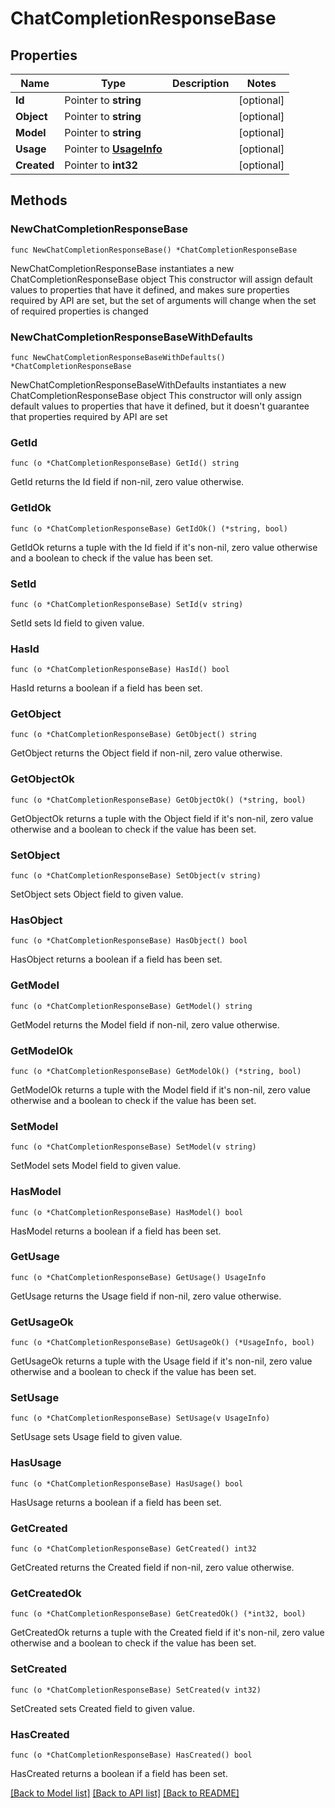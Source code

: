 # ChatCompletionResponseBase

## Properties

Name | Type | Description | Notes
------------ | ------------- | ------------- | -------------
**Id** | Pointer to **string** |  | [optional] 
**Object** | Pointer to **string** |  | [optional] 
**Model** | Pointer to **string** |  | [optional] 
**Usage** | Pointer to [**UsageInfo**](UsageInfo.md) |  | [optional] 
**Created** | Pointer to **int32** |  | [optional] 

## Methods

### NewChatCompletionResponseBase

`func NewChatCompletionResponseBase() *ChatCompletionResponseBase`

NewChatCompletionResponseBase instantiates a new ChatCompletionResponseBase object
This constructor will assign default values to properties that have it defined,
and makes sure properties required by API are set, but the set of arguments
will change when the set of required properties is changed

### NewChatCompletionResponseBaseWithDefaults

`func NewChatCompletionResponseBaseWithDefaults() *ChatCompletionResponseBase`

NewChatCompletionResponseBaseWithDefaults instantiates a new ChatCompletionResponseBase object
This constructor will only assign default values to properties that have it defined,
but it doesn't guarantee that properties required by API are set

### GetId

`func (o *ChatCompletionResponseBase) GetId() string`

GetId returns the Id field if non-nil, zero value otherwise.

### GetIdOk

`func (o *ChatCompletionResponseBase) GetIdOk() (*string, bool)`

GetIdOk returns a tuple with the Id field if it's non-nil, zero value otherwise
and a boolean to check if the value has been set.

### SetId

`func (o *ChatCompletionResponseBase) SetId(v string)`

SetId sets Id field to given value.

### HasId

`func (o *ChatCompletionResponseBase) HasId() bool`

HasId returns a boolean if a field has been set.

### GetObject

`func (o *ChatCompletionResponseBase) GetObject() string`

GetObject returns the Object field if non-nil, zero value otherwise.

### GetObjectOk

`func (o *ChatCompletionResponseBase) GetObjectOk() (*string, bool)`

GetObjectOk returns a tuple with the Object field if it's non-nil, zero value otherwise
and a boolean to check if the value has been set.

### SetObject

`func (o *ChatCompletionResponseBase) SetObject(v string)`

SetObject sets Object field to given value.

### HasObject

`func (o *ChatCompletionResponseBase) HasObject() bool`

HasObject returns a boolean if a field has been set.

### GetModel

`func (o *ChatCompletionResponseBase) GetModel() string`

GetModel returns the Model field if non-nil, zero value otherwise.

### GetModelOk

`func (o *ChatCompletionResponseBase) GetModelOk() (*string, bool)`

GetModelOk returns a tuple with the Model field if it's non-nil, zero value otherwise
and a boolean to check if the value has been set.

### SetModel

`func (o *ChatCompletionResponseBase) SetModel(v string)`

SetModel sets Model field to given value.

### HasModel

`func (o *ChatCompletionResponseBase) HasModel() bool`

HasModel returns a boolean if a field has been set.

### GetUsage

`func (o *ChatCompletionResponseBase) GetUsage() UsageInfo`

GetUsage returns the Usage field if non-nil, zero value otherwise.

### GetUsageOk

`func (o *ChatCompletionResponseBase) GetUsageOk() (*UsageInfo, bool)`

GetUsageOk returns a tuple with the Usage field if it's non-nil, zero value otherwise
and a boolean to check if the value has been set.

### SetUsage

`func (o *ChatCompletionResponseBase) SetUsage(v UsageInfo)`

SetUsage sets Usage field to given value.

### HasUsage

`func (o *ChatCompletionResponseBase) HasUsage() bool`

HasUsage returns a boolean if a field has been set.

### GetCreated

`func (o *ChatCompletionResponseBase) GetCreated() int32`

GetCreated returns the Created field if non-nil, zero value otherwise.

### GetCreatedOk

`func (o *ChatCompletionResponseBase) GetCreatedOk() (*int32, bool)`

GetCreatedOk returns a tuple with the Created field if it's non-nil, zero value otherwise
and a boolean to check if the value has been set.

### SetCreated

`func (o *ChatCompletionResponseBase) SetCreated(v int32)`

SetCreated sets Created field to given value.

### HasCreated

`func (o *ChatCompletionResponseBase) HasCreated() bool`

HasCreated returns a boolean if a field has been set.


[[Back to Model list]](../README.md#documentation-for-models) [[Back to API list]](../README.md#documentation-for-api-endpoints) [[Back to README]](../README.md)


